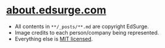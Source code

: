 # [about.edsurge.com](http://about.edsurge.com)

* All contents in `**/_posts/**.md` are copyright EdSurge.
* Image credits to each person/company being represented.
* Everything else is [MIT licensed](http://edsurge.mit-license.org/).
